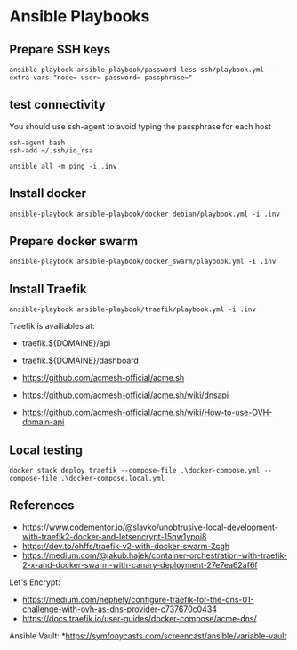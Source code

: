 # Ansible Playbooks

## Prepare SSH keys

`ansible-playbook ansible-playbook/password-less-ssh/playbook.yml --extra-vars "node= user= password= passphrase="`

## test connectivity

You should use ssh-agent to avoid typing the passphrase for each host

```
ssh-agent bash
ssh-add ~/.ssh/id_rsa
```

`ansible all -m ping -i .inv`

## Install docker

`ansible-playbook ansible-playbook/docker_debian/playbook.yml -i .inv`

## Prepare docker swarm

`ansible-playbook ansible-playbook/docker_swarm/playbook.yml -i .inv`

## Install Traefik

`ansible-playbook ansible-playbook/traefik/playbook.yml -i .inv`

Traefik is availiables at:
* traefik.${DOMAINE}/api
* traefik.${DOMAINE}/dashboard


* https://github.com/acmesh-official/acme.sh
* https://github.com/acmesh-official/acme.sh/wiki/dnsapi
* https://github.com/acmesh-official/acme.sh/wiki/How-to-use-OVH-domain-api


## Local testing

`docker stack deploy traefik --compose-file .\docker-compose.yml --compose-file .\docker-compose.local.yml`

## References

* https://www.codementor.io/@slavko/unobtrusive-local-development-with-traefik2-docker-and-letsencrypt-15qw1ypoi8
* https://dev.to/ohffs/traefik-v2-with-docker-swarm-2cgh
* https://medium.com/@jakub.hajek/container-orchestration-with-traefik-2-x-and-docker-swarm-with-canary-deployment-27e7ea62af6f

Let's Encrypt:
* https://medium.com/nephely/configure-traefik-for-the-dns-01-challenge-with-ovh-as-dns-provider-c737670c0434
* https://docs.traefik.io/user-guides/docker-compose/acme-dns/

Ansible Vault:
*https://symfonycasts.com/screencast/ansible/variable-vault